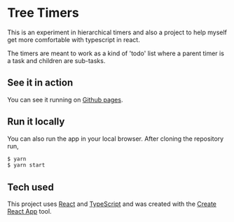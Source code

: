 # Tree Timers
This is an experiment in hierarchical timers and also a project to help myself get more comfortable
with typescript in react.

The timers are meant to work as a kind of 'todo' list where a parent timer is a task and children
are sub-tasks.

## See it in action
You can see it running on [Github pages](https://awdedarkar.github.io/tree-timers).

## Run it locally
You can also run the app in your local browser. After cloning the repository run,

```bash
$ yarn
$ yarn start
```

## Tech used
This project uses [React](https://reactjs.org/) and [TypeScript](https://www.typescriptlang.org/)
and was created with the [Create React App](https://github.com/facebook/create-react-app) tool.
